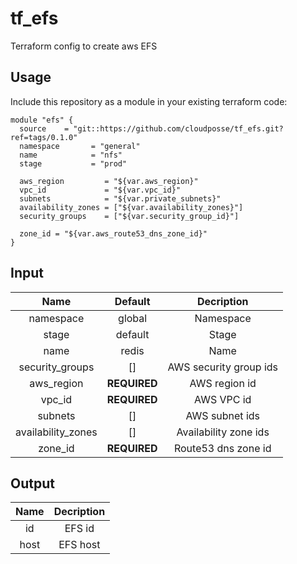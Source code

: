 # tf_efs

Terraform config to create aws EFS

## Usage

Include this repository as a module in your existing terraform code:

```
module "efs" {
  source    = "git::https://github.com/cloudposse/tf_efs.git?ref=tags/0.1.0"
  namespace       = "general"
  name            = "nfs"
  stage           = "prod"

  aws_region         = "${var.aws_region}"
  vpc_id             = "${var.vpc_id}"
  subnets            = "${var.private_subnets}"
  availability_zones = ["${var.availability_zones}"]
  security_groups    = ["${var.security_group_id}"]

  zone_id = "${var.aws_route53_dns_zone_id}"
}
```

## Input

|  Name              |  Default     |  Decription            |
|:------------------:|:------------:|:----------------------:|
| namespace          | global       | Namespace              |
| stage              | default      | Stage                  |
| name               | redis        | Name                   |
| security_groups    | []           | AWS security group ids |
| aws_region         | __REQUIRED__ | AWS region id          |
| vpc_id             | __REQUIRED__ | AWS VPC id             |
| subnets            | []           | AWS subnet ids         |
| availability_zones | []           | Availability zone ids  |
| zone_id            | __REQUIRED__ | Route53 dns zone id    |


## Output

| Name | Decription |
|:----:|:----------:|
| id   | EFS id     |
| host | EFS host   |
